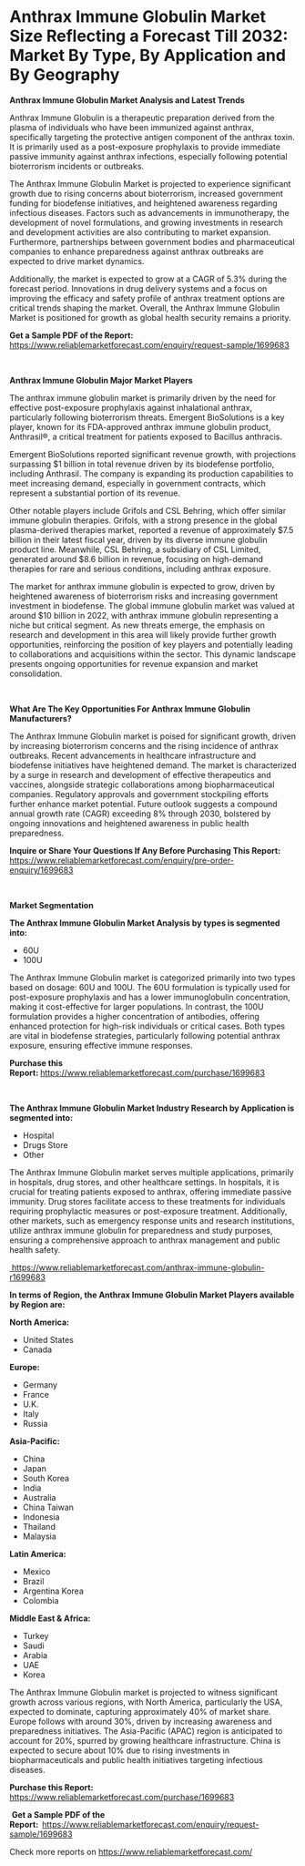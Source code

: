 <p><h1>Anthrax Immune Globulin Market Size Reflecting a Forecast Till 2032: Market By Type, By Application and By Geography</h1></p><p><strong>Anthrax Immune Globulin Market Analysis and Latest Trends</strong></p>
<p><p>Anthrax Immune Globulin is a therapeutic preparation derived from the plasma of individuals who have been immunized against anthrax, specifically targeting the protective antigen component of the anthrax toxin. It is primarily used as a post-exposure prophylaxis to provide immediate passive immunity against anthrax infections, especially following potential bioterrorism incidents or outbreaks.</p><p>The Anthrax Immune Globulin Market is projected to experience significant growth due to rising concerns about bioterrorism, increased government funding for biodefense initiatives, and heightened awareness regarding infectious diseases. Factors such as advancements in immunotherapy, the development of novel formulations, and growing investments in research and development activities are also contributing to market expansion. Furthermore, partnerships between government bodies and pharmaceutical companies to enhance preparedness against anthrax outbreaks are expected to drive market dynamics.</p><p>Additionally, the market is expected to grow at a CAGR of 5.3% during the forecast period. Innovations in drug delivery systems and a focus on improving the efficacy and safety profile of anthrax treatment options are critical trends shaping the market. Overall, the Anthrax Immune Globulin Market is positioned for growth as global health security remains a priority.</p></p>
<p><strong>Get a Sample PDF of the Report:&nbsp;</strong> <a href="https://www.reliablemarketforecast.com/enquiry/request-sample/1699683?utm_campaign=3307&utm_medium=2&utm_source=Github&utm_content=ia&utm_term=27032025&utm_id=anthrax-immune-globulin">https://www.reliablemarketforecast.com/enquiry/request-sample/1699683</a></p>
<p>&nbsp;</p>
<p><strong>Anthrax Immune Globulin Major Market Players</strong></p>
<p><p>The anthrax immune globulin market is primarily driven by the need for effective post-exposure prophylaxis against inhalational anthrax, particularly following bioterrorism threats. Emergent BioSolutions is a key player, known for its FDA-approved anthrax immune globulin product, Anthrasil®, a critical treatment for patients exposed to Bacillus anthracis.</p><p>Emergent BioSolutions reported significant revenue growth, with projections surpassing $1 billion in total revenue driven by its biodefense portfolio, including Anthrasil. The company is expanding its production capabilities to meet increasing demand, especially in government contracts, which represent a substantial portion of its revenue.</p><p>Other notable players include Grifols and CSL Behring, which offer similar immune globulin therapies. Grifols, with a strong presence in the global plasma-derived therapies market, reported a revenue of approximately $7.5 billion in their latest fiscal year, driven by its diverse immune globulin product line. Meanwhile, CSL Behring, a subsidiary of CSL Limited, generated around $8.6 billion in revenue, focusing on high-demand therapies for rare and serious conditions, including anthrax exposure.</p><p>The market for anthrax immune globulin is expected to grow, driven by heightened awareness of bioterrorism risks and increasing government investment in biodefense. The global immune globulin market was valued at around $10 billion in 2022, with anthrax immune globulin representing a niche but critical segment. As new threats emerge, the emphasis on research and development in this area will likely provide further growth opportunities, reinforcing the position of key players and potentially leading to collaborations and acquisitions within the sector. This dynamic landscape presents ongoing opportunities for revenue expansion and market consolidation.</p></p>
<p>&nbsp;</p>
<p><strong>What Are The Key Opportunities For Anthrax Immune Globulin Manufacturers?</strong></p>
<p><p>The Anthrax Immune Globulin market is poised for significant growth, driven by increasing bioterrorism concerns and the rising incidence of anthrax outbreaks. Recent advancements in healthcare infrastructure and biodefense initiatives have heightened demand. The market is characterized by a surge in research and development of effective therapeutics and vaccines, alongside strategic collaborations among biopharmaceutical companies. Regulatory approvals and government stockpiling efforts further enhance market potential. Future outlook suggests a compound annual growth rate (CAGR) exceeding 8% through 2030, bolstered by ongoing innovations and heightened awareness in public health preparedness.</p></p>
<p><strong>Inquire or Share Your Questions If Any Before Purchasing This Report:</strong> <a href="https://www.reliablemarketforecast.com/enquiry/pre-order-enquiry/1699683?utm_campaign=3307&utm_medium=2&utm_source=Github&utm_content=ia&utm_term=27032025&utm_id=anthrax-immune-globulin">https://www.reliablemarketforecast.com/enquiry/pre-order-enquiry/1699683</a></p>
<p>&nbsp;</p>
<p><strong>Market Segmentation</strong></p>
<p><strong>The Anthrax Immune Globulin Market Analysis by types is segmented into:</strong></p>
<p><ul><li>60U</li><li>100U</li></ul></p>
<p><p>The Anthrax Immune Globulin market is categorized primarily into two types based on dosage: 60U and 100U. The 60U formulation is typically used for post-exposure prophylaxis and has a lower immunoglobulin concentration, making it cost-effective for larger populations. In contrast, the 100U formulation provides a higher concentration of antibodies, offering enhanced protection for high-risk individuals or critical cases. Both types are vital in biodefense strategies, particularly following potential anthrax exposure, ensuring effective immune responses.</p></p>
<p><strong>Purchase this Report:&nbsp;</strong><a href="https://www.reliablemarketforecast.com/purchase/1699683?utm_campaign=3307&utm_medium=2&utm_source=Github&utm_content=ia&utm_term=27032025&utm_id=anthrax-immune-globulin">https://www.reliablemarketforecast.com/purchase/1699683</a></p>
<p>&nbsp;</p>
<p><strong>The Anthrax Immune Globulin Market Industry Research by Application is segmented into:</strong></p>
<p><ul><li>Hospital</li><li>Drugs Store</li><li>Other</li></ul></p>
<p><p>The Anthrax Immune Globulin market serves multiple applications, primarily in hospitals, drug stores, and other healthcare settings. In hospitals, it is crucial for treating patients exposed to anthrax, offering immediate passive immunity. Drug stores facilitate access to these treatments for individuals requiring prophylactic measures or post-exposure treatment. Additionally, other markets, such as emergency response units and research institutions, utilize anthrax immune globulin for preparedness and study purposes, ensuring a comprehensive approach to anthrax management and public health safety.</p></p>
<p><a href="https://www.reliablemarketforecast.com/anthrax-immune-globulin-r1699683?utm_campaign=3307&utm_medium=2&utm_source=Github&utm_content=ia&utm_term=27032025&utm_id=anthrax-immune-globulin">&nbsp;https://www.reliablemarketforecast.com/anthrax-immune-globulin-r1699683</a></p>
<p><strong>In terms of Region, the Anthrax Immune Globulin Market Players available by Region are:</strong></p>
<p>
    <p> <strong> North America: </strong>
        <ul>
            <li>United States</li>
            <li>Canada</li>
        </ul>
        </p> 
    <p> <strong> Europe: </strong>
        <ul>
            <li>Germany</li>
            <li>France</li>
            <li>U.K.</li>
            <li>Italy</li>
            <li>Russia</li>
        </ul>
        </p> 
    <p> <strong> Asia-Pacific: </strong>
        <ul>
            <li>China</li>
            <li>Japan</li>
            <li>South Korea</li>
            <li>India</li>
            <li>Australia</li>
            <li>China Taiwan</li>
            <li>Indonesia</li>
            <li>Thailand</li>
            <li>Malaysia</li>
        </ul>
        </p> 
    <p> <strong> Latin America: </strong>
        <ul>
            <li>Mexico</li>
            <li>Brazil</li>
            <li>Argentina Korea</li>
            <li>Colombia</li>
        </ul>
        </p> 
    <p> <strong> Middle East & Africa: </strong>
        <ul>
            <li>Turkey</li>
            <li>Saudi</li>
            <li>Arabia</li>
            <li>UAE</li>
            <li>Korea</li>
        </ul>
    </p>
    </p>
<p><p>The Anthrax Immune Globulin market is projected to witness significant growth across various regions, with North America, particularly the USA, expected to dominate, capturing approximately 40% of market share. Europe follows with around 30%, driven by increasing awareness and preparedness initiatives. The Asia-Pacific (APAC) region is anticipated to account for 20%, spurred by growing healthcare infrastructure. China is expected to secure about 10% due to rising investments in biopharmaceuticals and public health initiatives targeting infectious diseases.</p></p>
<p><strong>Purchase this Report: </strong><a href="https://www.reliablemarketforecast.com/purchase/1699683?utm_campaign=3307&utm_medium=2&utm_source=Github&utm_content=ia&utm_term=27032025&utm_id=anthrax-immune-globulin">https://www.reliablemarketforecast.com/purchase/1699683</a></p>
<p>&nbsp;<strong>Get a Sample PDF of the Report:&nbsp;&nbsp;</strong><a href="https://www.reliablemarketforecast.com/enquiry/request-sample/1699683?utm_campaign=3307&utm_medium=2&utm_source=Github&utm_content=ia&utm_term=27032025&utm_id=anthrax-immune-globulin">https://www.reliablemarketforecast.com/enquiry/request-sample/1699683</a></p>
<p><strong></strong></p>
<p>Check more reports on <a href="https://www.reliablemarketforecast.com/?utm_campaign=3307&utm_medium=2&utm_source=Github&utm_content=ia&utm_term=27032025&utm_id=anthrax-immune-globulin">https://www.reliablemarketforecast.com/</a></p>